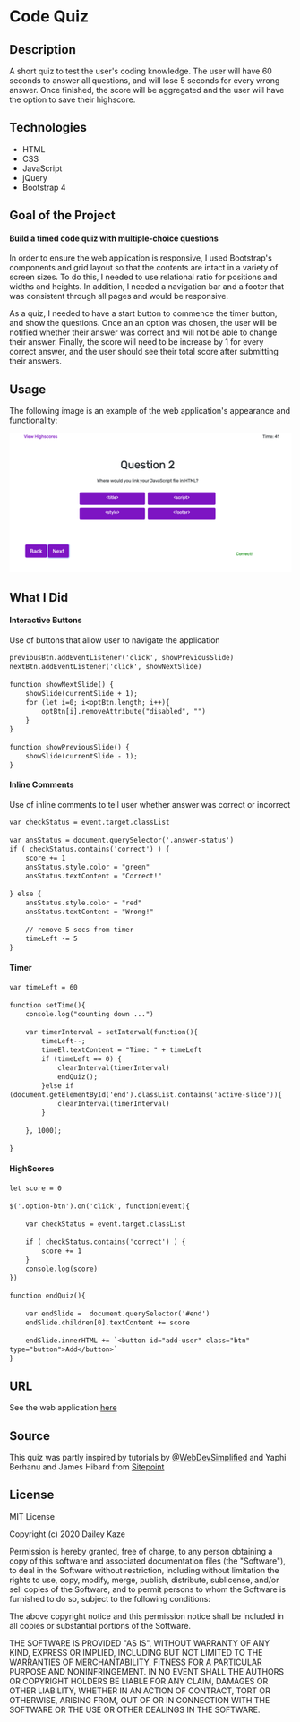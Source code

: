 # Code Quiz

## Description

A short quiz to test the user's coding knowledge. The user will have 60 seconds to answer all questions, and will lose 5 seconds for every wrong answer. Once finished, the score will be aggregated and the user will have the option to save their highscore.

## Technologies

* HTML
* CSS
* JavaScript
* jQuery
* Bootstrap 4

## Goal of the Project

#### Build a timed code quiz with multiple-choice questions

In order to ensure the web application is responsive, I used Bootstrap's components and grid layout so that the contents are intact in a variety of screen sizes. To do this, I needed to use relational ratio for positions and widths and heights. In addition, I needed a navigation bar and a footer that was consistent through all pages and would be responsive.

As a quiz, I needed to have a start button to commence the timer button, and show the questions. Once an an option was chosen, the user will be notified whether their answer was correct and will not be able to change their answer. Finally, the score will need to be increase by 1 for every correct answer, and the user should see their total score after submitting their answers.

## Usage

The following image is an example of the web application's appearance and functionality: 

![Image](Assets/code-quiz-screenshot.png)

## What I Did

#### Interactive Buttons

Use of buttons that allow user to navigate the application

```
previousBtn.addEventListener('click', showPreviousSlide)
nextBtn.addEventListener('click', showNextSlide)

function showNextSlide() {
    showSlide(currentSlide + 1);
    for (let i=0; i<optBtn.length; i++){
        optBtn[i].removeAttribute("disabled", "")
    }
}

function showPreviousSlide() {
    showSlide(currentSlide - 1);
}
```
#### Inline Comments

Use of inline comments to tell user whether answer was correct or incorrect

```
var checkStatus = event.target.classList

var ansStatus = document.querySelector('.answer-status')
if ( checkStatus.contains('correct') ) {
    score += 1
    ansStatus.style.color = "green"
    ansStatus.textContent = "Correct!"
    
} else {
    ansStatus.style.color = "red"
    ansStatus.textContent = "Wrong!"
    
    // remove 5 secs from timer
    timeLeft -= 5
}
```

#### Timer

```
var timeLeft = 60

function setTime(){
    console.log("counting down ...")

    var timerInterval = setInterval(function(){
        timeLeft--;
        timeEl.textContent = "Time: " + timeLeft
        if (timeLeft == 0) {
            clearInterval(timerInterval)
            endQuiz();
        }else if (document.getElementById('end').classList.contains('active-slide')){
            clearInterval(timerInterval)
        }

    }, 1000); 
    
}
```

#### HighScores

```
let score = 0

$('.option-btn').on('click', function(event){
    
    var checkStatus = event.target.classList

    if ( checkStatus.contains('correct') ) {
        score += 1
    } 
    console.log(score)
})

function endQuiz(){

    var endSlide =  document.querySelector('#end')
    endSlide.children[0].textContent += score

    endSlide.innerHTML += `<button id="add-user" class="btn" type="button">Add</button>`
}
```

## URL

See the web application [here](https://scaredofseagles.github.io/04-Homework/)

## Source

This quiz was partly inspired by tutorials by [@WebDevSimplified](https://github.com/WebDevSimplified/JavaScript-Quiz-App) and Yaphi Berhanu and James Hibard from [Sitepoint](https://www.sitepoint.com/simple-javascript-quiz/)

## License 

MIT License

Copyright (c) 2020 Dailey Kaze

Permission is hereby granted, free of charge, to any person obtaining a copy of this software and associated documentation files (the "Software"), to deal in the Software without restriction, including without limitation the rights to use, copy, modify, merge, publish, distribute, sublicense, and/or sell copies of the Software, and to permit persons to whom the Software is furnished to do so, subject to the following conditions:

The above copyright notice and this permission notice shall be included in all copies or substantial portions of the Software.

THE SOFTWARE IS PROVIDED "AS IS", WITHOUT WARRANTY OF ANY KIND, EXPRESS OR IMPLIED, INCLUDING BUT NOT LIMITED TO THE WARRANTIES OF MERCHANTABILITY, FITNESS FOR A PARTICULAR PURPOSE AND NONINFRINGEMENT. IN NO EVENT SHALL THE AUTHORS OR COPYRIGHT HOLDERS BE LIABLE FOR ANY CLAIM, DAMAGES OR OTHER LIABILITY, WHETHER IN AN ACTION OF CONTRACT, TORT OR OTHERWISE, ARISING FROM, OUT OF OR IN CONNECTION WITH THE SOFTWARE OR THE USE OR OTHER DEALINGS IN THE SOFTWARE.